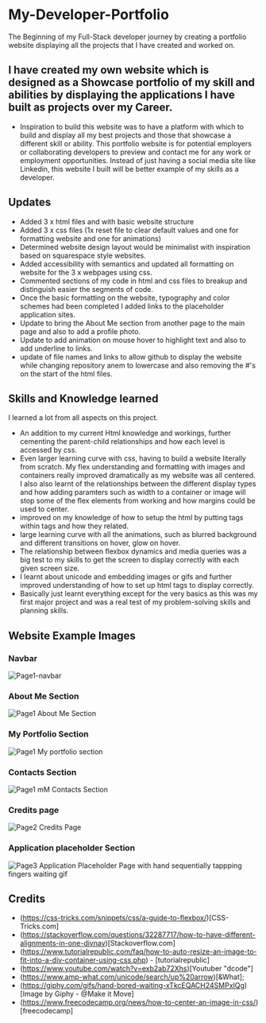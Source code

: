 # My-Developer-Portfolio
The Beginning of my Full-Stack developer journey by creating a portfolio website displaying all the projects that I have created and worked on.

## I have created my own website which is designed as a Showcase portfolio of my skill and abilities by displaying the applications I have built as projects over my Career.

- Inspiration to build this website was to have a platform with which to build and display all my best projects and those that showcase a different skill or ability. This portfolio website is for potential employers or collaborating developers to preview and contact me for any work or employment opportunities. Instead of just having a social media site like Linkedin, this website I built will be better example of my skills as a developer.

## Updates

-   Added 3 x html files and with basic website structure
-   Added 3 x css files (1x reset file to clear default values and one for formatting website and one for animations)
-   Determined website design layout would be minimalist with inspiration based on squarespace style websites.
-   Added accessibility with semantics and updated all formatting on website for the 3 x webpages using css.
-   Commented sections of my code in html and css files to breakup and distinguish easier the segments of code.
-   Once the basic formatting on the website, typography and color schemes had been completed I added links to the placeholder application sites.
-   Update to bring the About Me section from another page to the main page and also to add a profile photo.
-   Update to add animation on mouse hover to highlight text and also to add underline to links.
-   update of file names and links to allow github to display the website while changing repository anem to lowercase and also removing the #'s on the start of the html files.

## Skills and Knowledge learned

I learned a lot from all aspects on this project.
- An addition to my current Html knowledge and workings, further cementing the parent-child relationships and how each level is accessed by css.
- Even larger learning curve with css, having to build a website literally from scratch. My flex understanding and formatting with images and containers really improved dramatically as my website was all centered. I also also learnt of the relationships between the different display types and how adding paramters such as width to a container or image will stop some of the flex elements from working and how margins could be used to center.
- improved on my knowledge of how to setup the html by putting tags within tags and how they related.
- large learning curve with all the animations, such as blurred background and different transitions on hover, glow on hover.
-  The relationship between flexbox dynamics and media queries was a big test to my skills to get the screen to display correctly with each given screen size.
-  I learnt about unicode and embedding images or gifs and further improved understanding of how to set up html tags to display correctly.
-  Basically just learnt everything except for the very basics as this was my first major project and was a real test of my problem-solving skills and planning skills.

## Website Example Images
### Navbar
![Page1-navbar](assets/images/page1-top.jpg)
### About Me Section
![Page1 About Me Section](assets/images/page1-aboutme.jpg)
### My Portfolio Section
![Page1 My portfolio section](assets/images/page1-myportfolio.jpg)
### Contacts Section
![Page1 mM Contacts Section](assets/images/page1-contactbttm.jpg)
### Credits page
![Page2 Credits Page](assets/images/page2-credits.jpg)
### Application placeholder Section
![Page3 Application Placeholder Page with hand sequentially tappping fingers waiting gif](assets/images/page3-applicationplaceholder.jpg)

## Credits
 - (https://css-tricks.com/snippets/css/a-guide-to-flexbox/)[CSS-Tricks.com]
 - (https://stackoverflow.com/questions/32287717/how-to-have-different-alignments-in-one-divnav)[Stackoverflow.com]
 - (https://www.tutorialrepublic.com/faq/how-to-auto-resize-an-image-to-fit-into-a-div-container-using-css.php) - [tutorialrepublic]
 - (https://www.youtube.com/watch?v=exb2ab72Xhs)[Youtuber "dcode"]
 - (https://www.amp-what.com/unicode/search/up%20arrow)[&What];
 - (https://giphy.com/gifs/hand-bored-waiting-xTkcEQACH24SMPxIQg)[Image by Giphy - @Make it Move]
 - (https://www.freecodecamp.org/news/how-to-center-an-image-in-css/)[freecodecamp]